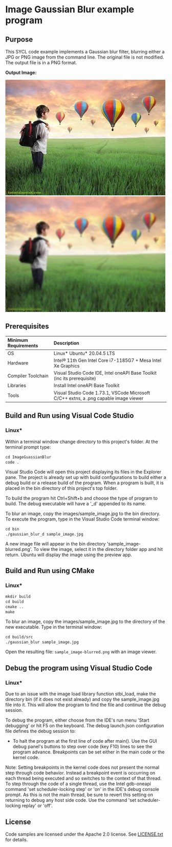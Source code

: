 # Image Gaussian Blur example program

## Purpose
This SYCL code example implements a Gaussian blur filter, blurring
either a JPG or PNG image from the command line. The original file is not modified.
The output file is in a PNG format.

__Output Image:__

![Gaussian blur input](images/sample_image.jpg)<br>
![Gaussian blue output](images/sample_image-blurred.png)

## Prerequisites

| Minimum Requirements              | Description
|:---                               |:---
| OS                                | Linux* Ubuntu* 20.04.5 LTS
| Hardware                          | Intel&reg; 11th Gen Intel Core i7-1185G7 + Mesa Intel Xe Graphics
| Compiler Toolchain                | Visual Studio Code IDE, Intel oneAPI Base Toolkit (inc its prerequisite)
| Libraries                         | Install Intel oneAPI Base Toolkit 
| Tools                             | Visual Studio Code 1.73.1, VSCode Microsoft C/C++ extns, a .png capable image viewer

## Build and Run using Visual Code Studio

### Linux*

Within a terminal window change directory to this project's folder. At the 
terminal prompt type:

```
cd ImageGuassianBlur
code .
```

Visual Studio Code will open this project displaying its files in the Explorer 
pane. 
The project is already set up with build configurations to build either a
debug build or a release build of the program. When a program is built, it is
placed in the bin directory of this project's top folder. 

To build the program hit Ctrl+Shift+b and choose the type of program to build.
The debug executable will have a '_d' appended to its name.

To blur an image, copy the images/sample_image.jpg to the bin directory.
To execute the program, type in the Visual Studio Code terminal window:
```
cd bin
./gaussian_blur_d sample_image.jpg
```
A new image file will appear in the bin directory 'sample_image-blurred.png'.
To view the image, select it in the directory folder app and hit return.
Ubuntu will display the image using the preview app.

## Build and Run using CMake
### Linux*
```
mkdir build
cd build
cmake ..
make
```

To blur an image, copy the images/sample_image.jpg to the directory of the new
executable. Type in the terminal window:

```
cd build/src
./gaussian_blur sample_image.jpg
```
Open the resulting file: `sample_image-blurred.png` with an image viewer.

## Debug the program using Visual Studio Code

### Linux*

Due to an issue with the image load library function stbi_load, make the 
directory bin (if it does not exist already) and copy the sample_image.jpg
file into it. This will allow the program to find the file and continue the
debug session.

To debug the program, either choose from the IDE's run menu 
'Start debugging' or hit F5 on the keyboard.
The debug launch.json configuration file defines the debug session to:
* To halt the program at the first line of code after main().
Use the GUI debug panel's buttons to step over code (key F10) lines to see the 
program advance. 
Breakpoints can be set either in the main code or the kernel code.

Note: Setting breakpoints in the kernel code does not present the normal 
      step through code behavior. Instead a breakpoint event is occurring
      on each thread being executed and so switches to the context of 
      that thread. To step through the code of a single thread, use the 
      Intel gdb-oneapi command 'set scheduler-locking step' or 'on' in the 
      IDE's debug console prompt. As this is not the main thread, be sure
      to revert this setting on returning to debug any host side code. 
      Use the command 'set scheduler-locking replay' or 'off'.  

## License

Code samples are licensed under the Apache 2.0 license. See
[LICENSE.txt](LICENSE.txt) for details.
